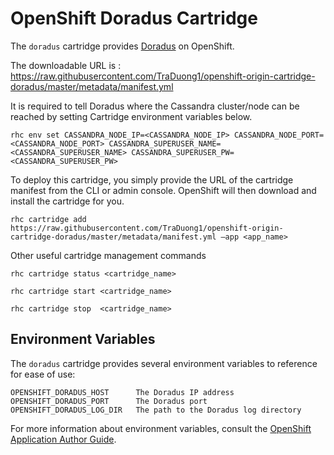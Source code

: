 # OpenShift Doradus Cartridge

The `doradus` cartridge provides [Doradus](https://github.com/dell-oss/Doradus) on OpenShift.

The downloadable URL is : https://raw.githubusercontent.com/TraDuong1/openshift-origin-cartridge-doradus/master/metadata/manifest.yml

It is required to tell Doradus where the Cassandra cluster/node can be reached by setting Cartridge environment variables below.

    rhc env set CASSANDRA_NODE_IP=<CASSANDRA_NODE_IP> CASSANDRA_NODE_PORT=<CASSANDRA_NODE_PORT> CASSANDRA_SUPERUSER_NAME=<CASSANDRA_SUPERUSER_NAME> CASSANDRA_SUPERUSER_PW=<CASSANDRA_SUPERUSER_PW>

To deploy this cartridge, you simply provide the URL of the cartridge manifest from the CLI or admin console. OpenShift will then download and install the cartridge for you.

    rhc cartridge add https://raw.githubusercontent.com/TraDuong1/openshift-origin-cartridge-doradus/master/metadata/manifest.yml —app <app_name>

Other useful cartridge management commands

    rhc cartridge status <cartridge_name>

    rhc cartridge start <cartridge_name>

    rhc cartridge stop  <cartridge_name>

## Environment Variables

The `doradus` cartridge provides several environment variables to reference for ease
of use:

    OPENSHIFT_DORADUS_HOST      The Doradus IP address
    OPENSHIFT_DORADUS_PORT      The Doradus port
    OPENSHIFT_DORADUS_LOG_DIR   The path to the Doradus log directory

For more information about environment variables, consult the
[OpenShift Application Author Guide](https://github.com/openshift/origin-server/blob/master/node/README.writing_applications.md).
